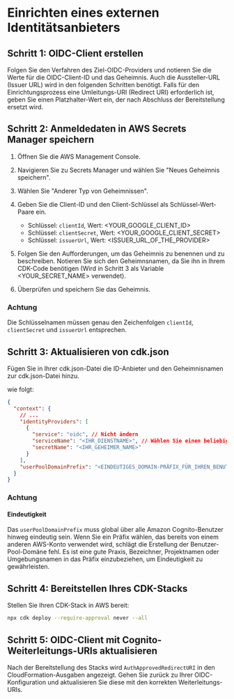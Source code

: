 # Einrichten eines externen Identitätsanbieters

## Schritt 1: OIDC-Client erstellen

Folgen Sie den Verfahren des Ziel-OIDC-Providers und notieren Sie die Werte für die OIDC-Client-ID und das Geheimnis. Auch die Aussteller-URL (Issuer URL) wird in den folgenden Schritten benötigt. Falls für den Einrichtungsprozess eine Umleitungs-URI (Redirect URI) erforderlich ist, geben Sie einen Platzhalter-Wert ein, der nach Abschluss der Bereitstellung ersetzt wird.

## Schritt 2: Anmeldedaten in AWS Secrets Manager speichern

1. Öffnen Sie die AWS Management Console.
2. Navigieren Sie zu Secrets Manager und wählen Sie "Neues Geheimnis speichern".
3. Wählen Sie "Anderer Typ von Geheimnissen".
4. Geben Sie die Client-ID und den Client-Schlüssel als Schlüssel-Wert-Paare ein.

   - Schlüssel: `clientId`, Wert: <YOUR_GOOGLE_CLIENT_ID>
   - Schlüssel: `clientSecret`, Wert: <YOUR_GOOGLE_CLIENT_SECRET>
   - Schlüssel: `issuerUrl`, Wert: <ISSUER_URL_OF_THE_PROVIDER>

5. Folgen Sie den Aufforderungen, um das Geheimnis zu benennen und zu beschreiben. Notieren Sie sich den Geheimnsnamen, da Sie ihn in Ihrem CDK-Code benötigen (Wird in Schritt 3 als Variable <YOUR_SECRET_NAME> verwendet).
6. Überprüfen und speichern Sie das Geheimnis.

### Achtung

Die Schlüsselnamen müssen genau den Zeichenfolgen `clientId`, `clientSecret` und `issuerUrl` entsprechen.

## Schritt 3: Aktualisieren von cdk.json

Fügen Sie in Ihrer cdk.json-Datei die ID-Anbieter und den Geheimnisnamen zur cdk.json-Datei hinzu.

wie folgt:

```json
{
  "context": {
    // ...
    "identityProviders": [
      {
        "service": "oidc", // Nicht ändern
        "serviceName": "<IHR_DIENSTNAME>", // Wählen Sie einen beliebigen Wert
        "secretName": "<IHR_GEHEIMER_NAME>"
      }
    ],
    "userPoolDomainPrefix": "<EINDEUTIGES_DOMAIN-PRÄFIX_FÜR_IHREN_BENUTZER-POOL>"
  }
}
```

### Achtung

#### Eindeutigkeit

Das `userPoolDomainPrefix` muss global über alle Amazon Cognito-Benutzer hinweg eindeutig sein. Wenn Sie ein Präfix wählen, das bereits von einem anderen AWS-Konto verwendet wird, schlägt die Erstellung der Benutzer-Pool-Domäne fehl. Es ist eine gute Praxis, Bezeichner, Projektnamen oder Umgebungsnamen in das Präfix einzubeziehen, um Eindeutigkeit zu gewährleisten.

## Schritt 4: Bereitstellen Ihres CDK-Stacks

Stellen Sie Ihren CDK-Stack in AWS bereit:

```sh
npx cdk deploy --require-approval never --all
```

## Schritt 5: OIDC-Client mit Cognito-Weiterleitungs-URIs aktualisieren

Nach der Bereitstellung des Stacks wird `AuthApprovedRedirectURI` in den CloudFormation-Ausgaben angezeigt. Gehen Sie zurück zu Ihrer OIDC-Konfiguration und aktualisieren Sie diese mit den korrekten Weiterleitungs-URIs.